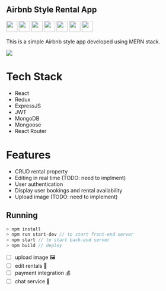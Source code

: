 ## Airbnb Style Rental App

<p>
  <img src="https://res.cloudinary.com/yeondam88/image/upload/v1537633710/react-original.svg" width="30" />
  <img src="https://res.cloudinary.com/yeondam88/image/upload/v1537633710/sass-original.svg" width="30" />
  <img src="https://res.cloudinary.com/yeondam88/image/upload/v1537633710/bootstrap-plain.svg" width="30" />
  <img src="https://res.cloudinary.com/yeondam88/image/upload/v1537633710/nodejs-original.svg" width="30" />
  <img src="https://res.cloudinary.com/yeondam88/image/upload/v1537633710/express-original.svg" width="30" />
  <img src="https://res.cloudinary.com/yeondam88/image/upload/v1537633710/heroku-original.svg" width="30" />
  <img src="https://res.cloudinary.com/yeondam88/image/upload/v1537633710/mongodb-original-wordmark.svg" width="30" />
</p>

This is a simple Airbnb style app developed using MERN stack.

<p>
  <img src="react-airbnb-style-app.png" />
</p>


# Tech Stack
- React
- Redux
- ExpressJS
- JWT
- MongoDB
- Mongoose
- React Router

# Features
- CRUD rental property
- Editing in real time (TODO: need to implment)
- User authentication
- Display user bookings and rental availability
- Upload image (TODO: need to implement)

## Running
```js
> npm install
> npm run start-dev // to start front-end server
> npm start // to start back-end server
> npm build // deploy
```
* [ ] upload image 🖼️
* [ ] edit rentals 🏡
* [ ] payment integration 💰
* [ ] chat service 💬
